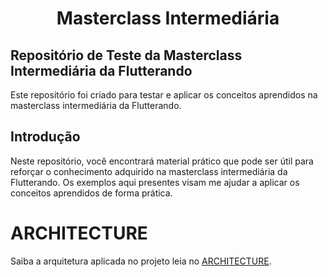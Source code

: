 # <p align="center">Masterclass Intermediária</p>

## Repositório de Teste da Masterclass Intermediária da Flutterando

Este repositório foi criado para testar e aplicar os conceitos aprendidos na masterclass intermediária da Flutterando. 

## Introdução

Neste repositório, você encontrará material prático que pode ser útil para reforçar o conhecimento adquirido na masterclass intermediária da Flutterando. Os exemplos aqui presentes visam me ajudar a aplicar os conceitos aprendidos de forma prática.

# ARCHITECTURE

Saiba a arquitetura aplicada no projeto leia no [ARCHITECTURE](ARCHITECTURE.md).
